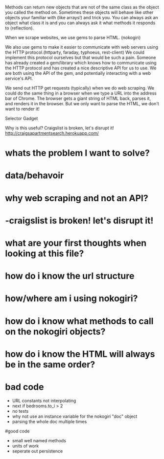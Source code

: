Methods can return new objects that are not of the same class as the object you called the method on.  Sometimes these objects will behave like other objects your familiar with (like arrays!) and trick you. You can always ask an object what class it is and you can always ask it what methods it responds to (reflection).

When we scrape websites, we use gems to parse HTML. (nokogiri)

We also use gems to make it easier to communicate with web servers using the HTTP protocol.(httparty, faraday, typhoeus, rest-client)  We could implement this protocol ourselves but that would be such a pain.  Someone has already created a gem/library which knows how to communicate using the HTTP protocol and has created a nice descriptive API for us to use.  We are both using the API of the gem, and potentially interacting with a web service's API.

We send out HTTP get requests (typically) when we do web scraping.  We could do the same thing in a browser when we type a URL into the address bar of Chrome.  The browser gets a giant string of HTML back, parses it, and renders it in the browser.  But we only want to parse the HTML, we don't want to render it!

Selector Gadget

Why is this useful?
Craigslist is broken, let's disrupt it!
http://craigsapartmentsearch.herokuapp.com/

# whats the problem I want to solve?
# data/behavoir
# why web scraping and not an API?
# -craigslist is broken! let's disrupt it!
# what are your first thoughts when looking at this file?
# how do i know the url structure
# how/where am i using nokogiri?
# how do i know what methods to call on the nokogiri objects?
# how do i know the HTML will always be in the same order?


# bad code
- URL constants not interpolating
- next if bedrooms.to_i > 2
- no tests
- why not use an instance variable for the nokogiri "doc" object
- parsing the whole doc multiple times

#good code
- small well named methods
- units of work
- seperate out persistence
